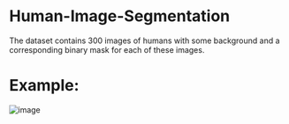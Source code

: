 # Human-Image-Segmentation

The dataset contains 300 images of humans with some background and a corresponding binary mask for each of these images.

# Example:

![image](https://user-images.githubusercontent.com/74401465/164550218-9ae7a511-68ca-4379-920d-72bf05d8b5f5.png)


